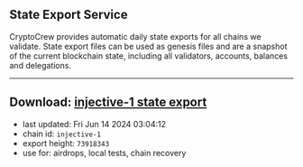 ## State Export Service
CryptoCrew provides automatic daily state exports for all chains we validate. State export files can be used as genesis files and are a snapshot of the current blockchain state, including all validators, accounts, balances and delegations.

---
**Download: [injective-1 state export](https://dl-eu2.ccvalidators.com/SERVICE/injective/injective-1_export_73918343.json)**
---

- last updated: Fri Jun 14 2024 03:04:12
- chain id: `injective-1`
- export height: `73918343`
- use for: airdrops, local tests, chain recovery
